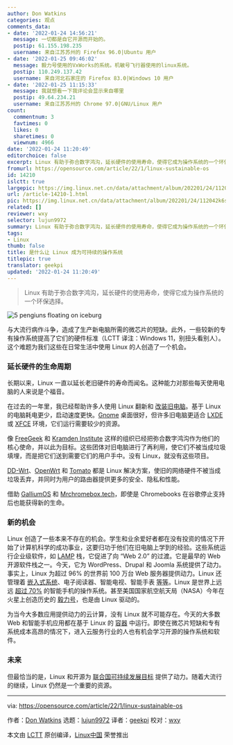 ```yaml
---
author: Don Watkins
categories: 观点
comments_data:
- date: '2022-01-24 14:56:21'
  message: 一切都是自它开源而开始的。
  postip: 61.155.198.235
  username: 来自江苏苏州的 Firefox 96.0|Ubuntu 用户
- date: '2022-01-25 09:46:02'
  message: 毅力号使用的VxWorks的系统。机敏号飞行器使用的linux系统。
  postip: 110.249.137.42
  username: 来自河北石家庄的 Firefox 83.0|Windows 10 用户
- date: '2022-01-25 11:15:33'
  message: 我就想看一下我评论会显示来自哪里
  postip: 49.64.234.21
  username: 来自江苏苏州的 Chrome 97.0|GNU/Linux 用户
count:
  commentnum: 3
  favtimes: 0
  likes: 0
  sharetimes: 0
  viewnum: 4966
date: '2022-01-24 11:20:49'
editorchoice: false
excerpt: Linux 有助于弥合数字鸿沟，延长硬件的使用寿命，使得它成为操作系统的一个环保选择。
fromurl: https://opensource.com/article/22/1/linux-sustainable-os
id: 14210
islctt: true
largepic: https://img.linux.net.cn/data/attachment/album/202201/24/112042k6sonl2qqvnp6nqb.jpg
url: /article-14210-1.html
pic: https://img.linux.net.cn/data/attachment/album/202201/24/112042k6sonl2qqvnp6nqb.jpg.thumb.jpg
related: []
reviewer: wxy
selector: lujun9972
summary: Linux 有助于弥合数字鸿沟，延长硬件的使用寿命，使得它成为操作系统的一个环保选择。
tags:
- Linux
thumb: false
title: 是什么让 Linux 成为可持续的操作系统
titlepic: true
translator: geekpi
updated: '2022-01-24 11:20:49'
---
```



> 
> Linux 有助于弥合数字鸿沟，延长硬件的使用寿命，使得它成为操作系统的一个环保选择。
> 
> 
> 


![](/data/attachment/album/202201/24/112042k6sonl2qqvnp6nqb.jpg "5 pengiuns floating on iceburg")


与大流行病作斗争，造成了生产新电脑所需的微芯片的短缺。此外，一些较新的专有操作系统提高了它们的硬件标准（LCTT 译注：Windows 11，别扭头看别人）。这个难题为我们这些在日常生活中使用 Linux 的人创造了一个机会。


### 延长硬件的生命周期


长期以来，Linux 一直以延长老旧硬件的寿命而闻名。这种能力对那些每天使用电脑的人来说是个福音。


在过去的一年里，我已经帮助许多人使用 Linux 翻新和 [改装旧电脑](https://opensource.com/article/21/4/restore-macbook-linux)。基于 Linux 的电脑耗电更少，启动速度更快。[Gnome](https://www.gnome.org/) 桌面很好，但许多旧电脑更适合 [LXDE](https://www.lxde.org/) 或 [XFCE](https://xfce.org/) 环境，它们运行需要较少的资源。


像 [FreeGeek](https://opensource.com/article/21/4/linux-free-geek) 和 [Kramden Institute](https://opensource.com/education/16/2/kramden-helps-bridge-digital-divide) 这样的组织已经把弥合数字鸿沟作为他们的核心使命，并以此为目标。这些团体对旧电脑进行了再利用，使它们不被当成垃圾填埋，而是把它们送到需要它们的用户手中。没有 Linux，就没有这些项目。


[DD-Wrt](https://dd-wrt.com/)、[OpenWrt](https://openwrt.org/) 和 [Tomato](https://www.freshtomato.org/) 都是 Linux 解决方案，使旧的网络硬件不被当成垃圾丢弃，并同时为用户的路由器提供更多的安全、隐私和性能。


借助 [GalliumOS](https://galliumos.org) 和 [Mrchromebox.tech](https://mrchromebox.tech)，即使是 Chromebooks 在谷歌停止支持后也能获得新的生命。


### 新的机会


Linux 创造了一些本来不存在的机会。学生和业余爱好者都在没有投资的情况下开始了计算机科学的成功事业，这要归功于他们在旧电脑上学到的经验。这些系统运行企业级软件，如 [LAMP](https://en.wikipedia.org/wiki/LAMP_%28software_bundle%29) 栈，它促进了向 “Web 2.0” 的过渡。它是最早的 Web 开源软件栈之一。今天，它为 WordPress、Drupal 和 Joomla 系统提供了动力。事实上，Linux 为超过 96% 的世界前 100 万台 Web 服务器提供动力。Linux 还管理着 [嵌入式系统](https://opensource.com/article/20/6/open-source-rtos)、电子阅读器、智能电视、智能手表 [等等](https://opensource.com/article/19/8/everyday-tech-runs-linux)。Linux 是世界上远远 [超过 70%](https://gs.statcounter.com/os-market-share/mobile/worldwide/) 的智能手机的操作系统。甚至美国国家航空航天局（NASA）今年在火星上创造历史的 [毅力号](https://mars.nasa.gov/mars2020/spacecraft/rover/)，也是由 Linux 驱动的。


为当今大多数应用提供动力的云计算，没有 Linux 就不可能存在。今天的大多数 Web 和智能手机应用都在基于 Linux 的 [容器](https://opensource.com/resources/what-are-linux-containers) 中运行。即使在微芯片短缺和专有系统成本高昂的情况下，进入云服务行业的人也有机会学习开源的操作系统和软件。


### 未来


但最恰当的是，Linux 和开源为 [联合国可持续发展目标](https://opensource.com/article/21/11/open-source-un-sustainability) 提供了动力。随着大流行的继续，Linux 仍然是一个重要的资源。




---


via: <https://opensource.com/article/22/1/linux-sustainable-os>


作者：[Don Watkins](https://opensource.com/users/don-watkins) 选题：[lujun9972](https://github.com/lujun9972) 译者：[geekpi](https://github.com/geekpi) 校对：[wxy](https://github.com/wxy)


本文由 [LCTT](https://github.com/LCTT/TranslateProject) 原创编译，[Linux中国](https://linux.cn/) 荣誉推出